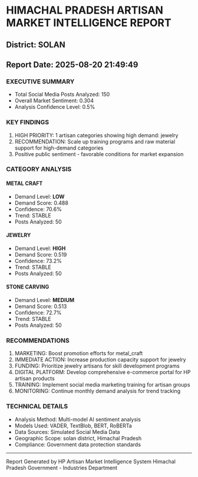# HIMACHAL PRADESH ARTISAN MARKET INTELLIGENCE REPORT
## District: SOLAN
## Report Date: 2025-08-20 21:49:49

### EXECUTIVE SUMMARY
- Total Social Media Posts Analyzed: 150
- Overall Market Sentiment: 0.304
- Analysis Confidence Level: 0.5%

### KEY FINDINGS
1. HIGH PRIORITY: 1 artisan categories showing high demand: jewelry
2. RECOMMENDATION: Scale up training programs and raw material support for high-demand categories
3. Positive public sentiment - favorable conditions for market expansion

### CATEGORY ANALYSIS

#### METAL CRAFT
- Demand Level: **LOW**
- Demand Score: 0.488
- Confidence: 70.6%
- Trend: STABLE
- Posts Analyzed: 50

#### JEWELRY
- Demand Level: **HIGH**
- Demand Score: 0.519
- Confidence: 73.2%
- Trend: STABLE
- Posts Analyzed: 50

#### STONE CARVING
- Demand Level: **MEDIUM**
- Demand Score: 0.513
- Confidence: 72.7%
- Trend: STABLE
- Posts Analyzed: 50

### RECOMMENDATIONS
1. MARKETING: Boost promotion efforts for metal_craft
2. IMMEDIATE ACTION: Increase production capacity support for jewelry
3. FUNDING: Prioritize jewelry artisans for skill development programs
4. DIGITAL PLATFORM: Develop comprehensive e-commerce portal for HP artisan products
5. TRAINING: Implement social media marketing training for artisan groups
6. MONITORING: Continue monthly demand analysis for trend tracking

### TECHNICAL DETAILS
- Analysis Method: Multi-model AI sentiment analysis
- Models Used: VADER, TextBlob, BERT, RoBERTa
- Data Sources: Simulated Social Media Data
- Geographic Scope: solan district, Himachal Pradesh
- Compliance: Government data protection standards

---
Report Generated by HP Artisan Market Intelligence System
Himachal Pradesh Government - Industries Department
